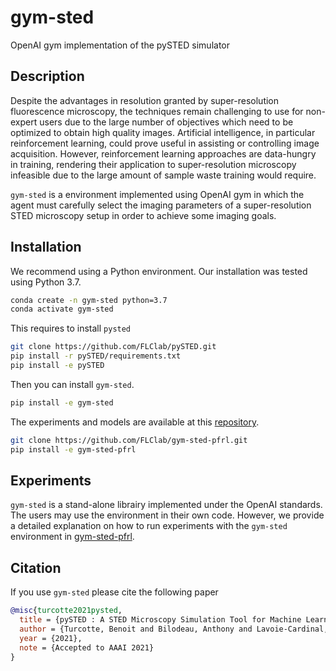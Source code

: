 # gym-sted

OpenAI gym implementation of the pySTED simulator

## Description

Despite the advantages in resolution granted by super-resolution fluorescence microscopy, the techniques remain challenging to use for non-expert users due to the large number of objectives which need to be optimized to obtain high quality images. Artificial intelligence, in particular reinforcement learning, could prove useful in assisting or controlling image acquisition. However, reinforcement learning approaches are data-hungry in training, rendering their application to super-resolution microscopy infeasible due to the large amount of sample waste training would require. 

`gym-sted` is a environment implemented using OpenAI gym in which the agent must carefully select the imaging parameters of a super-resolution STED microscopy setup in order to achieve some imaging goals.

## Installation

We recommend using a Python environment. Our installation was tested using Python 3.7.
```bash
conda create -n gym-sted python=3.7
conda activate gym-sted
```

This requires to install `pysted`
```bash
git clone https://github.com/FLClab/pySTED.git
pip install -r pySTED/requirements.txt
pip install -e pySTED
```

Then you can install `gym-sted`.
```bash
pip install -e gym-sted
```

The experiments and models are available at this [repository](https://github.com/FLClab/gym-sted-pfrl).
```bash
git clone https://github.com/FLClab/gym-sted-pfrl.git
pip install -e gym-sted-pfrl
```

## Experiments

`gym-sted` is a stand-alone librairy implemented under the OpenAI standards. The users may use the environment in their own code. However, we provide a detailed explanation on how to run experiments with the `gym-sted` environment in [gym-sted-pfrl](https://github.com/FLClab/gym-sted-pfrl#usage).

## Citation

If you use `gym-sted` please cite the following paper
```bibtex
@misc{turcotte2021pysted,
  title = {pySTED : A STED Microscopy Simulation Tool for Machine Learning Training},
  author = {Turcotte, Benoit and Bilodeau, Anthony and Lavoie-Cardinal, Flavie and Durand, Audrey},
  year = {2021},
  note = {Accepted to AAAI 2021}
}
```
